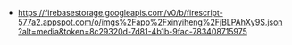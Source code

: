 - https://firebasestorage.googleapis.com/v0/b/firescript-577a2.appspot.com/o/imgs%2Fapp%2Fxinyiheng%2FjBLPAhXy9S.json?alt=media&token=8c29320d-7d81-4b1b-9fac-783408715975
